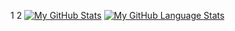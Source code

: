 1
2
[![My GitHub Stats](https://github-readme-stats.vercel.app/api/?username=Skybluve&count_private=true&theme=tokyonight&showicons=true)]()
[![My GitHub Language Stats](https://github-readme-stats.vercel.app/api/top-langs/?username=Skybluve&langs_count=5&theme=tokyonight)]()
